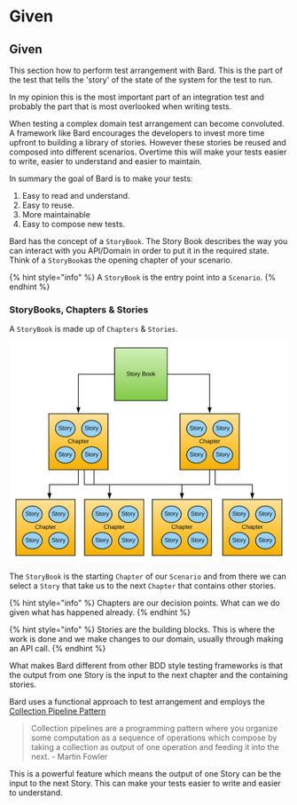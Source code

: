 # Given

## Given

This section how to perform test arrangement with Bard. This is the part of the test that tells the 'story' of the state of the system for the test to run. 

In my opinion this is the most important part of an integration test and probably the part that is most overlooked when writing tests.

When testing a complex domain test arrangement can become convoluted. A framework like Bard encourages the developers to invest more time upfront to building a library of stories. However these stories be reused and composed into different scenarios. Overtime this will make your tests easier to write, easier to understand and easier to maintain.

In summary the goal of Bard is to make your tests:

1. Easy to read  and understand.
2. Easy to reuse.
3. More maintainable
4. Easy to compose new tests.

Bard has the concept of a `StoryBook`. The Story Book describes the way you can interact with you API/Domain in order to put it in the required state. Think of a `StoryBook`as the opening chapter of your scenario.

{% hint style="info" %}
A `StoryBook` is the entry point into a `Scenario`.
{% endhint %}

### StoryBooks, Chapters & Stories

A `StoryBook` is made up of `Chapters` & `Stories`.

![Story Books, Chapters &amp; Stories](../../.gitbook/assets/story-book.svg)

The `StoryBook` is the starting `Chapter` of our `Scenario` and from there we can select a `Story` that take us to the next `Chapter` that contains other stories.

{% hint style="info" %}
Chapters are our decision points. What can we do given what has happened already.
{% endhint %}

{% hint style="info" %}
Stories are the building blocks. This is where the work is done and we make changes to our domain, usually through making an API call.
{% endhint %}

What makes Bard different from other BDD style testing frameworks is that the output from one Story is the input to the next chapter and the containing stories.

Bard uses a functional approach to test arrangement and employs the [Collection Pipeline Pattern](https://martinfowler.com/articles/collection-pipeline/) 

> Collection pipelines are a programming pattern where you organize some computation as a sequence of operations which compose by taking a collection as output of one operation and feeding it into the next. - Martin Fowler

This is a powerful feature which means the output of one Story can be the input to the next Story. This can make your tests easier to write and easier to understand.

